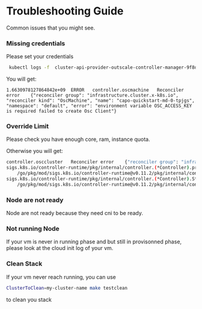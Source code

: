 # Troubleshooting Guide

Common issues that you might see.

### Missing credentials

Please set your credentials
```bash
 kubectl logs -f  cluster-api-provider-outscale-controller-manager-9f8dd7d8bqncnb  -n cluster-api-provider-outscale-system  
```

You will get:
```
1.6630978127864842e+09	ERROR	controller.oscmachine	Reconciler error	{"reconciler group": "infrastructure.cluster.x-k8s.io", "reconciler kind": "OscMachine", "name": "capo-quickstart-md-0-tpjgs", "namespace": "default", "error": "environment variable OSC_ACCESS_KEY is required failed to create Osc Client"}
```


### Override Limit 

Please check you have enough core, ram, instance quota.

Otherwise you will get:
```bash
controller.osccluster	Reconciler error	{"reconciler group": "infrastructure.cluster.x-k8s.io", "reconciler kind": "OscCluster", "name": "cluster-api-test", "namespace": "default", "error": "400 Bad Request Can not create net for Osccluster default/cluster-api-test"}
sigs.k8s.io/controller-runtime/pkg/internal/controller.(*Controller).processNextWorkItem
	/go/pkg/mod/sigs.k8s.io/controller-runtime@v0.11.2/pkg/internal/controller/controller.go:266
sigs.k8s.io/controller-runtime/pkg/internal/controller.(*Controller).Start.func2.2
	/go/pkg/mod/sigs.k8s.io/controller-runtime@v0.11.2/pkg/internal/controller/controller.go:227
```


### Node are not ready

Node are not ready because they need cni to be ready.


### Not running Node
If your vm is never in running phase and but still in provisonned phase, please look at the cloud init log of your vm.


### Clean Stack
If your vm never reach running, you can use 
```bash
ClusterToClean=my-cluster-name make testclean
```
to clean you stack
